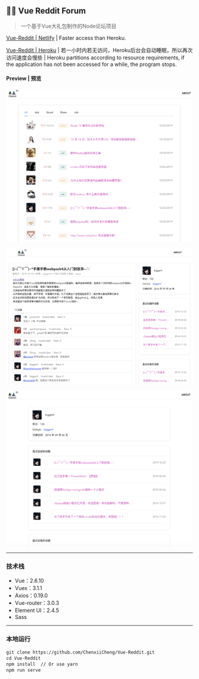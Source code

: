 ## 🍊🍺 Vue Reddit Forum

> 一个基于Vue大礼包制作的Node论坛项目

[Vue-Reddit | Netlify](https://reddit.chenxii.xyz) | Faster access than Heroku.

[Vue-Reddit | Heroku](https://cnode-vue.herokuapp.com) | 若一小时内若无访问，Heroku后台会自动睡眠，所以再次访问速度会慢些 | Heroku partitions according to resource requirements, if the application has not been accessed for a while, the program stops.

#### Preview | 预览

![image-20191025143441031](./imgs/reddit1.png)


![image-20191025143716592](./imgs/reddit2.png)


![image-20191025143723713](./imgs/reddit3.png)

------



### 技术栈

- Vue：2.6.10
- Vuex：3.1.1
- Axios：0.19.0
- Vue-router：3.0.3
- Element UI：2.4.5
- Sass



------



### 本地运行

```
git clone https://github.com/ChenxiiCheng/Vue-Reddit.git
cd Vue-Reddit
npm install  // Or use yarn
npm run serve
```
